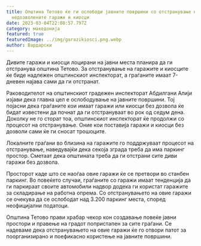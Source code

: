 ```yaml
---
title: Општина Тетово ќе ги ослободи јавните површини со отстранување на
  недозволените гаражи и киосци
date: 2023-03-04T22:08:57.797Z
category: македонија
featured: true
featuredImage: ../img/garazikiosci.png.webp
author: Вардарски
---
```


Дивите гаражи и киосци лоцирани на јавни места планира да ги отстранува општина Тетово. За отстранување на гаражите и киосците ќе биде надлежен општинскиот инспекторат, а граѓаните имаат 7-дневен најава сами да ги отстранат.

Раководителот на општинскиот градежен инспекторат Абдилгани Алији изјави дека главна цел е ослободување на јавните површини. Тој појасни дека граѓаните кои имаат гаражи или киосци без дозвола ќе бидат известени да почнат да ги отстрануваат во рок од седум дена. Доколку не го сторат тоа, општинскиот инспекторат ќе продолжи со процесот на отстранување. Оние кои поставија гаражи и киосци без дозволи сами ќе ги сносат трошоците.

Локалните граѓани во близина на гаражите го поддржуваат процесот на отстранување, наведувајќи дека секоја зграда треба да има паркинг простор. Сметаат дека општината треба да ги отстрани сите диви гаражи без дозвола.

Просторот каде што се наоѓаа овие гаражи ќе се претвори во станбен паркинг. Во повеќето случаи, граѓаните со гаражи имаат тенденција да ги паркираат своите автомобили надвор додека ги користат гаражите за складирање на работна опрема. Со отстранувањето на овие гаражи се очекува да се ослободат над 3.200 паркинг места, според неофицијални податоци.

Општина Тетово прави храбар чекор кон создавање повеќе јавни простори и правење на градот попристапен за сите граѓани. Се надеваме дека отстранувањето на овие гаражи ќе го отвори патот за поорганизирано и поефикасно користење на јавните површини.

